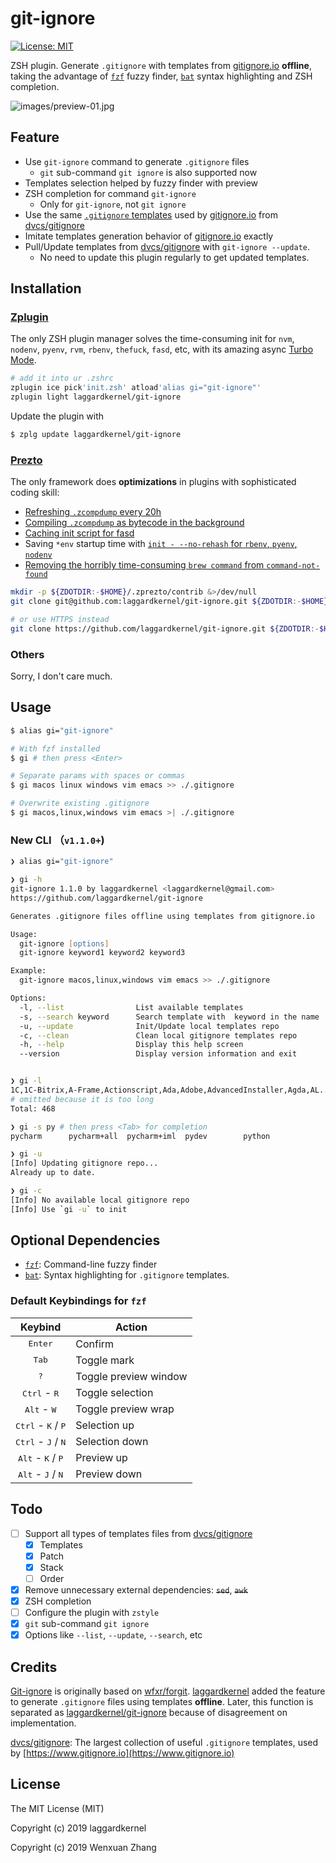 # git-ignore

[![License: MIT](https://img.shields.io/badge/License-MIT-yellow.svg)](https://opensource.org/licenses/MIT)

ZSH plugin. Generate `.gitignore` with templates from [gitignore.io](https://www.gitignore.io/) **offline**, taking the advantage of [`fzf`](https://github.com/junegunn/fzf) fuzzy finder, [`bat`](https://github.com/sharkdp/bat) syntax highlighting and ZSH completion.

![images/preview-01.jpg](../assets/images/preview-01.jpg?raw=true)

## Feature
- Use `git-ignore` command to generate `.gitignore` files
  - `git` sub-command `git ignore` is also supported now
- Templates selection helped by fuzzy finder with preview
- ZSH completion for command `git-ignore`
  - Only for `git-ignore`, not `git ignore`
- Use the same [`.gitignore` templates](https://github.com/dvcs/gitignore) used by [gitignore.io](https://www.gitignore.io/) from [dvcs/gitignore](https://github.com/dvcs/gitignore)
- Imitate templates generation behavior of [gitignore.io](https://www.gitignore.io/) exactly
- Pull/Update templates from [dvcs/gitignore](https://github.com/dvcs/gitignore) with `git-ignore --update`.
  - No need to update this plugin regularly to get updated templates.

## Installation

### [Zplugin](https://github.com/zdharma/zplugin)

The only ZSH plugin manager solves the time-consuming init for `nvm`, `nodenv`, `pyenv`, `rvm`, `rbenv`, `thefuck`, `fasd`, etc, with its amazing async [Turbo Mode](https://github.com/zdharma/zplugin#turbo-mode-zsh--53).

```zsh
# add it into ur .zshrc
zplugin ice pick'init.zsh' atload'alias gi="git-ignore"'
zplugin light laggardkernel/git-ignore
```

Update the plugin with

```zsh
$ zplg update laggardkernel/git-ignore
```

### [Prezto](https://github.com/sorin-ionescu/prezto)

The only framework does **optimizations** in plugins with sophisticated coding skill:
- [Refreshing `.zcompdump` every 20h](https://github.com/sorin-ionescu/prezto/blob/4abbc5572149baa6a5e7e38393a4b2006f01024f/modules/completion/init.zsh#L31-L41)
- [Compiling `.zcompdump` as bytecode in the background](https://github.com/sorin-ionescu/prezto/blob/4abbc5572149baa6a5e7e38393a4b2006f01024f/runcoms/zlogin#L9-L15)
- [Caching init script for fasd](https://github.com/sorin-ionescu/prezto/blob/4abbc5572149baa6a5e7e38393a4b2006f01024f/modules/fasd/init.zsh#L22-L36)
- Saving `*env` startup time with [`init - --no-rehash` for `rbenv`, `pyenv`, `nodenv`](https://github.com/sorin-ionescu/prezto/blob/4abbc5572149baa6a5e7e38393a4b2006f01024f/modules/python/init.zsh#L22)
- [Removing the horribly time-consuming `brew command` from `command-not-found`](https://github.com/sorin-ionescu/prezto/blob/4abbc5572149baa6a5e7e38393a4b2006f01024f/modules/command-not-found/init.zsh)

```zsh
mkdir -p ${ZDOTDIR:-$HOME}/.zprezto/contrib &>/dev/null
git clone git@github.com:laggardkernel/git-ignore.git ${ZDOTDIR:-$HOME}/.zprezto/contrib/git-ignore

# or use HTTPS instead
git clone https://github.com/laggardkernel/git-ignore.git ${ZDOTDIR:-$HOME}/.zprezto/contrib/git-ignore
```

### Others

Sorry, I don't care much.

## Usage

```zsh
$ alias gi="git-ignore"

# With fzf installed
$ gi # then press <Enter>

# Separate params with spaces or commas
$ gi macos linux windows vim emacs >> ./.gitignore

# Overwrite existing .gitignore
$ gi macos,linux,windows vim emacs >| ./.gitignore
```

### New CLI （`v1.1.0+`)

```zsh
❯ alias gi="git-ignore"

❯ gi -h
git-ignore 1.1.0 by laggardkernel <laggardkernel@gmail.com>
https://github.com/laggardkernel/git-ignore

Generates .gitignore files offline using templates from gitignore.io

Usage:
  git-ignore [options]
  git-ignore keyword1 keyword2 keyword3

Example:
  git-ignore macos,linux,windows vim emacs >> ./.gitignore

Options:
  -l, --list                List available templates
  -s, --search keyword      Search template with  keyword in the name
  -u, --update              Init/Update local templates repo
  -c, --clean               Clean local gitignore templates repo
  -h, --help                Display this help screen
  --version                 Display version information and exit


❯ gi -l
1C,1C-Bitrix,A-Frame,Actionscript,Ada,Adobe,AdvancedInstaller,Agda,AL...
# omitted because it is too long
Total: 468

❯ gi -s py # then press <Tab> for completion
pycharm      pycharm+all  pycharm+iml  pydev        python

❯ gi -u
[Info] Updating gitignore repo...
Already up to date.

❯ gi -c
[Info] No available local gitignore repo
[Info] Use `gi -u` to init
```

## Optional Dependencies
- [`fzf`](https://github.com/junegunn/fzf): Command-line fuzzy finder
- [`bat`](https://github.com/sharkdp/bat): Syntax highlighting for `.gitignore` templates.

### Default Keybindings for `fzf`

| Keybind                                       | Action                  |
| :-------------------------------------------: | ----------------------- |
| <kbd>Enter</kbd>                              | Confirm                 |
| <kbd>Tab</kbd>                                | Toggle mark             |
| <kbd>?</kbd>                                  | Toggle preview window   |
| <kbd>Ctrl</kbd> - <kbd>R</kbd>                | Toggle selection        |
| <kbd>Alt</kbd> - <kbd>W</kbd>                 | Toggle preview wrap     |
| <kbd>Ctrl</kbd> - <kbd>K</kbd> / <kbd>P</kbd> | Selection up            |
| <kbd>Ctrl</kbd> - <kbd>J</kbd> / <kbd>N</kbd> | Selection down          |
| <kbd>Alt</kbd> - <kbd>K</kbd> / <kbd>P</kbd>  | Preview up              |
| <kbd>Alt</kbd> - <kbd>J</kbd> / <kbd>N</kbd>  | Preview down            |

## Todo

- [ ] Support all types of templates files from [dvcs/gitignore](https://github.com/dvcs/gitignore#files)
  - [x] Templates
  - [x] Patch
  - [x] Stack
  - [ ] Order
- [x] Remove unnecessary external dependencies: ~~`sed`~~, ~~`awk`~~
- [x] ZSH completion
- [ ] Configure the plugin with `zstyle`
- [x] `git` sub-command `git ignore`
- [x] Options like `--list`, `--update`, `--search`, etc

## Credits

[Git-ignore](https://github.com/laggardkernel/git-ignore) is originally based on [wfxr/forgit](https://github.com/wfxr/forgit). [laggardkernel](https://github.com/laggardkernel) added the feature to generate `.gitignore` files using templates **offline**. Later, this function is separated as [laggardkernel/git-ignore](https://github.com/laggardkernel) because of disagreement on implementation.

[dvcs/gitignore](https://github.com/dvcs/gitignore): The largest collection of useful `.gitignore` templates, used by [https://www.gitignore.io](https://www.gitignore.io)

## License

The MIT License (MIT)

Copyright (c) 2019 laggardkernel

Copyright (c) 2019 Wenxuan Zhang